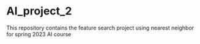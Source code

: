 # AI_project_2
This repository contains the feature search project using nearest neighbor for spring 2023 AI course
